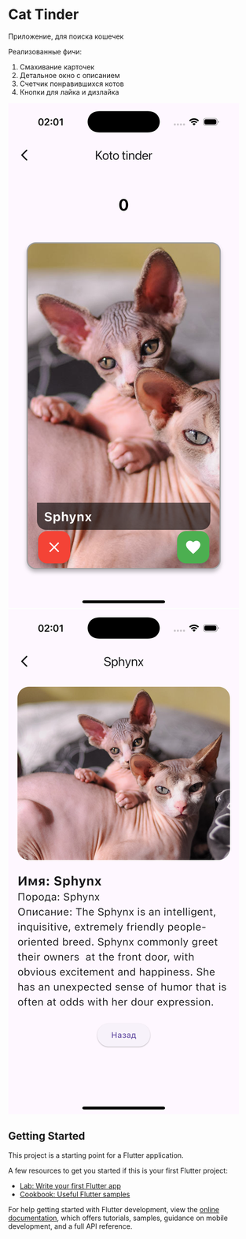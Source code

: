 # Cat Tinder

Приложение, для поиска кошечек

Реализованные фичи:
    
1. Смахивание карточек
2. Детальное окно с описанием
3. Счетчик понравившихся котов
4. Кнопки для лайка и дизлайка

![simulator_screenshot_AC7C0E64-E3B8-41B8-86D5-38F9D0C708F0.png](assets/images/simulator_screenshot_AC7C0E64-E3B8-41B8-86D5-38F9D0C708F0.png)
![simulator_screenshot_B7CEE069-3CDD-4C39-8159-FC585D21D0B5.png](assets/images/simulator_screenshot_B7CEE069-3CDD-4C39-8159-FC585D21D0B5.png)
## Getting Started

This project is a starting point for a Flutter application.

A few resources to get you started if this is your first Flutter project:

- [Lab: Write your first Flutter app](https://docs.flutter.dev/get-started/codelab)
- [Cookbook: Useful Flutter samples](https://docs.flutter.dev/cookbook)

For help getting started with Flutter development, view the
[online documentation](https://docs.flutter.dev/), which offers tutorials,
samples, guidance on mobile development, and a full API reference.
